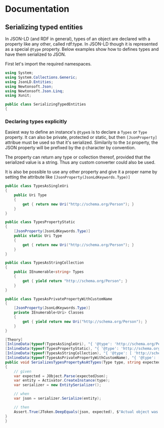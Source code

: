 # Documentation

## Serializing typed entities

In JSON-LD (and RDF in general), types of an object are declared with a property like any other, called rdf:type. In JSON-LD though it is
represented as a special `@type` property. Below examples show how to defines types and have them serialized to JSON.

First let's import the required namespaces.
 

``` c#
using System;
using System.Collections.Generic;
using JsonLD.Entities;
using Newtonsoft.Json;
using Newtonsoft.Json.Linq;
using Xunit;

public class SerializingTypedEntities
{
```

### Declaring types explicitly

Easiest way to define an instance's `@type`s is to declare a `Types` or `Type` property. It can also be private, protected or static, but then 
`[JsonProperty]` attribue must be used so that it's serialized. Similarily to the `Id` property, the JSON property will be prefixed by the 
`@` character by convention. 
    
The property can return any type or collection thereof, provided that the serialized value is a string. Thus any custom converter could also
be used.

It is also be possible to use any other property and give it a proper name by setting the attribute like `[JsonProperty(JsonLdKeywords.Type)]`

``` c#
public class TypesAsSingleUri
{
    public Uri Type
    {
        get { return new Uri("http://schema.org/Person"); }
    }
}

public class TypesPropertyStatic
{
    [JsonProperty(JsonLdKeywords.Type)]
    public static Uri Type
    {
        get { return new Uri("http://schema.org/Person"); }
    }
}

public class TypesAsStringCollection
{
    public IEnumerable<string> Types
    {
        get { yield return "http://schema.org/Person"; }
    }
}

public class TypesAsPrivatePropertyWithCustomName
{
    [JsonProperty(JsonLdKeywords.Type)]
    private IEnumerable<Uri> Classes
    {
        get { yield return new Uri("http://schema.org/Person"); }
    }
}

[Theory]
[InlineData(typeof(TypesAsSingleUri), "{ '@type': 'http://schema.org/Person' }")]
[InlineData(typeof(TypesPropertyStatic), "{ '@type': 'http://schema.org/Person' }")]
[InlineData(typeof(TypesAsStringCollection), "{ '@type': [ 'http://schema.org/Person' ] }")]
[InlineData(typeof(TypesAsPrivatePropertyWithCustomName), "{ '@type': [ 'http://schema.org/Person' ] }")]
public void SerializesTypesPropertyAsAtTypes(Type type, string expectedJson)
{
    // given
    var expected = JObject.Parse(expectedJson);
    var entity = Activator.CreateInstance(type);
    var serializer = new EntitySerializer();

    // when
    var json = serializer.Serialize(entity);

    // then
    Assert.True(JToken.DeepEquals(json, expected), $"Actual object was {json}");
}
}
```
